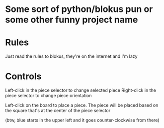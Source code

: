 # Some sort of python/blokus pun or some other funny project name



# Rules
Just read the rules to blokus, they're on the internet and I'm lazy

# Controls
Left-click in the piece selector to change selected piece
Right-click in the piece selector to change piece orientation


Left-click on the board to place a piece. The piece will be placed based on the square that's at the center of the piece selector



(btw, blue starts in the upper left and it goes counter-clockwise from there)
